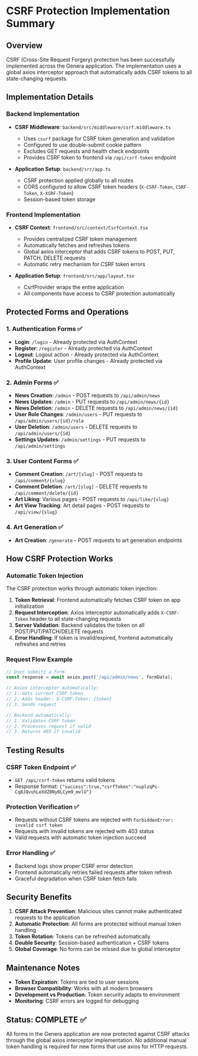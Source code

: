 # CSRF Protection Implementation Summary

## Overview
CSRF (Cross-Site Request Forgery) protection has been successfully implemented across the Genera application. The implementation uses a global axios interceptor approach that automatically adds CSRF tokens to all state-changing requests.

## Implementation Details

### Backend Implementation
- **CSRF Middleware**: `backend/src/middleware/csrf.middleware.ts`
  - Uses `csurf` package for CSRF token generation and validation
  - Configured to use double-submit cookie pattern
  - Excludes GET requests and health check endpoints
  - Provides CSRF token to frontend via `/api/csrf-token` endpoint

- **Application Setup**: `backend/src/app.ts`
  - CSRF protection applied globally to all routes
  - CORS configured to allow CSRF token headers (`X-CSRF-Token`, `CSRF-Token`, `X-XSRF-Token`)
  - Session-based token storage

### Frontend Implementation
- **CSRF Context**: `frontend/src/context/CsrfContext.tsx`
  - Provides centralized CSRF token management
  - Automatically fetches and refreshes tokens
  - Global axios interceptor that adds CSRF tokens to POST, PUT, PATCH, DELETE requests
  - Automatic retry mechanism for CSRF token errors

- **Application Setup**: `frontend/src/app/layout.tsx`
  - CsrfProvider wraps the entire application
  - All components have access to CSRF protection automatically

## Protected Forms and Operations

### 1. Authentication Forms ✅
- **Login**: `/login` - Already protected via AuthContext
- **Register**: `/register` - Already protected via AuthContext  
- **Logout**: Logout action - Already protected via AuthContext
- **Profile Update**: User profile changes - Already protected via AuthContext

### 2. Admin Forms ✅
- **News Creation**: `/admin` - POST requests to `/api/admin/news`
- **News Updates**: `/admin` - PUT requests to `/api/admin/news/{id}`
- **News Deletion**: `/admin` - DELETE requests to `/api/admin/news/{id}`
- **User Role Changes**: `/admin/users` - PUT requests to `/api/admin/users/{id}/role`
- **User Deletion**: `/admin/users` - DELETE requests to `/api/admin/users/{id}`
- **Settings Updates**: `/admin/settings` - PUT requests to `/api/admin/settings`

### 3. User Content Forms ✅
- **Comment Creation**: `/art/[slug]` - POST requests to `/api/comment/{slug}`
- **Comment Deletion**: `/art/[slug]` - DELETE requests to `/api/comment/delete/{id}`
- **Art Liking**: Various pages - POST requests to `/api/like/{slug}`
- **Art View Tracking**: Art detail pages - POST requests to `/api/view/{slug}`

### 4. Art Generation ✅
- **Art Creation**: `/generate` - POST requests to art generation endpoints

## How CSRF Protection Works

### Automatic Token Injection
The CSRF protection works through automatic token injection:

1. **Token Retrieval**: Frontend automatically fetches CSRF token on app initialization
2. **Request Interception**: Axios interceptor automatically adds `X-CSRF-Token` header to all state-changing requests
3. **Server Validation**: Backend validates the token on all POST/PUT/PATCH/DELETE requests
4. **Error Handling**: If token is invalid/expired, frontend automatically refreshes and retries

### Request Flow Example
```javascript
// User submits a form
const response = await axios.post('/api/admin/news', formData);

// Axios interceptor automatically:
// 1. Gets current CSRF token
// 2. Adds header: X-CSRF-Token: {token}
// 3. Sends request

// Backend automatically:
// 1. Validates CSRF token
// 2. Processes request if valid
// 3. Returns 403 if invalid
```

## Testing Results

### CSRF Token Endpoint ✅
- `GET /api/csrf-token` returns valid tokens
- Response format: `{"success":true,"csrfToken":"nuplzqPc-Cq8JQvuhLeXdZ0Ny0LCym9_mvlU"}`

### Protection Verification ✅
- Requests without CSRF tokens are rejected with `ForbiddenError: invalid csrf token`
- Requests with invalid tokens are rejected with 403 status
- Valid requests with automatic token injection succeed

### Error Handling ✅
- Backend logs show proper CSRF error detection
- Frontend automatically retries failed requests after token refresh
- Graceful degradation when CSRF token fetch fails

## Security Benefits

1. **CSRF Attack Prevention**: Malicious sites cannot make authenticated requests to the application
2. **Automatic Protection**: All forms are protected without manual token handling
3. **Token Rotation**: Tokens can be refreshed automatically
4. **Double Security**: Session-based authentication + CSRF tokens
5. **Global Coverage**: No forms can be missed due to global interceptor

## Maintenance Notes

- **Token Expiration**: Tokens are tied to user sessions
- **Browser Compatibility**: Works with all modern browsers
- **Development vs Production**: Token security adapts to environment
- **Monitoring**: CSRF errors are logged for debugging

## Status: COMPLETE ✅

All forms in the Genera application are now protected against CSRF attacks through the global axios interceptor implementation. No additional manual token handling is required for new forms that use axios for HTTP requests.
